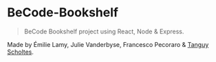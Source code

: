 # BeCode-Bookshelf

> BeCode Bookshelf project using React, Node &amp; Express.

Made by Émilie Lamy, Julie Vanderbyse, Francesco Pecoraro & [Tanguy Scholtes](http://tanguyscholtes.be/).
